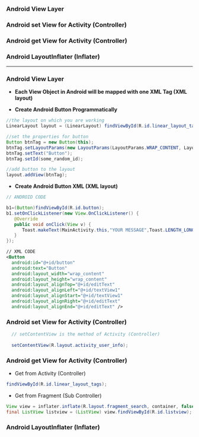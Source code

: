 ### Android View Layer
### Android set View for Activity (Controller)
### Android get View for Activity (Controller)
### Android LayoutInflater (Inflater)

-----------------------

### Android View Layer

* **Each View Object in Android will be mapped with one XML Tag (XML layout)**

* **Create Android Button Programmatically**

```java
//the layout on which you are working
LinearLayout layout = (LinearLayout) findViewById(R.id.linear_layout_tags);

//set the properties for button
Button btnTag = new Button(this);
btnTag.setLayoutParams(new LayoutParams(LayoutParams.WRAP_CONTENT, LayoutParams.WRAP_CONTENT));
btnTag.setText("Button");
btnTag.setId(some_random_id);

//add button to the layout
layout.addView(btnTag);
```

* **Create Android Button XML (XML layout)**
```java
// ANDROID CODE

b1=(Button)findViewById(R.id.button);
b1.setOnClickListener(new View.OnClickListener() {
   @Override
   public void onClick(View v) {
      Toast.makeText(MainActivity.this,"YOUR MESSAGE",Toast.LENGTH_LONG).show();
   }
});
```

```xml   
// XML CODE
<Button
  android:id="@+id/button"
  android:text="Button"
  android:layout_width="wrap_content"
  android:layout_height="wrap_content"
  android:layout_alignTop="@+id/editText"
  android:layout_alignLeft="@+id/textView1"
  android:layout_alignStart="@+id/textView1"
  android:layout_alignRight="@+id/editText"
  android:layout_alignEnd="@+id/editText" />
```

### Android set View for Activity (Controller)

```java
  // setContentView is the method of Activity (Controller)
  
  setContentView(R.layout.activity_user_info);
```

### Android get View for Activity (Controller)
* Get from Activity (Controller)

```java
findViewById(R.id.linear_layout_tags);
```
* Get from Fragment (Sub Controller)

```java
View view = inflater.inflate(R.layout.fragment_search, container, false);
final ListView listview = (ListView) view.findViewById(R.id.listview);
```

### Android LayoutInflater (Inflater)








